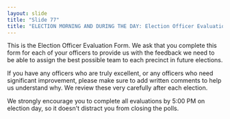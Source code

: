 ```yaml
---
layout: slide
title: "Slide 77"
title: "ELECTION MORNING AND DURING THE DAY: Election Officer Evaluations"
---
```


This is the Election Officer Evaluation Form. We ask that you complete this form for each of your officers to provide us with the feedback we need to be able to assign the best possible team to each precinct in future elections.

If you have any officers who are truly excellent, or any officers who need significant improvement, please make sure to add written comments to help us understand why. We review these very carefully after each election.

We strongly encourage you to complete all evaluations by 5:00 PM on election day, so it doesn't distract you from closing the polls.
